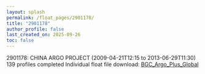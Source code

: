 ```yaml
---
layout: splash
permalink: /float_pages/2901178/
title: "2901178"
author_profile: false
last_created_on: 2025-09-26
toc: false
---
```

 
2901178: CHINA ARGO PROJECT (2009-04-21T12:15 to 2013-06-29T11:30)
139 profiles completed
Individual float file download: [BGC_Argo_Plus_Global](https://ftp.soest.hawaii.edu/bgc_argo_plus/Individual_Floats/outliers_removed/2901178_Sprof_processed.nc)
